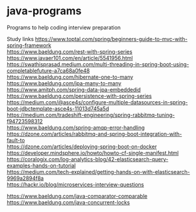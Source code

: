 # java-programs
Programs to help coding interview preparation

Study links
https://www.toptal.com/spring/beginners-guide-to-mvc-with-spring-framework  
https://www.baeldung.com/rest-with-spring-series  
https://www.javaer101.com/en/article/5541956.html  
https://swathisprasad.medium.com/multi-threading-in-spring-boot-using-completablefuture-a7ca68a0fe48  
https://www.baeldung.com/hibernate-one-to-many  
https://www.baeldung.com/jpa-many-to-many  
https://www.amitph.com/spring-data-jpa-embeddedid  
https://www.baeldung.com/persistence-with-spring-series  
https://medium.com/@asce4s/configure-multiple-datasources-in-spring-boot-jdbctemplate-asce4s-11013d745a5d  
https://medium.com/tradeshift-engineering/spring-rabbitmq-tuning-f94723598312  
https://www.baeldung.com/spring-amqp-error-handling  
https://dzone.com/articles/rabbitmq-and-spring-boot-integration-with-fault-to  
https://dzone.com/articles/deploying-spring-boot-on-docker  
https://developer.mindsphere.io/howto/howto-cf-single-manifest.html  
https://coralogix.com/log-analytics-blog/42-elasticsearch-query-examples-hands-on-tutorial  
https://medium.com/tech-explained/getting-hands-on-with-elasticsearch-9969a2894f8a  
https://hackr.io/blog/microservices-interview-questions  



https://www.baeldung.com/java-comparator-comparable  
https://www.baeldung.com/java-concurrent-locks  

